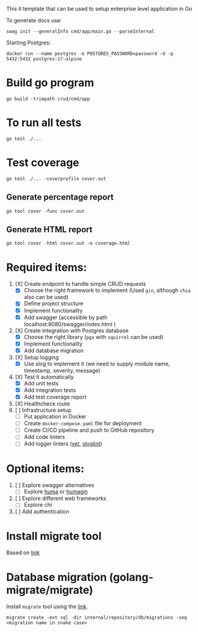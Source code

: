 This it template that can be used to setup enterprise level application in Go

To generate docs use:
```shell
swag init --generalInfo cmd/app/main.go --parseInternal
```

Starting Postgres:
```shell
docker run --name postgres -e POSTGRES_PASSWORD=password -d -p 5432:5432 postgres:17-alpine
```

# Build go program

```shell
go build -trimpath crud/cmd/app
```

# To run all tests
```shell
go test ./...
```

# Test coverage
```shell
go test ./... -coverprofile cover.out
```

## Generate percentage report
```shell
go tool cover -func cover.out
```

## Generate HTML report
```shell
go tool cover -html cover.out -o coverage.html
```

# Required items:
1. [X] Create endpoint to handle simple CRUD requests
   - [X] Choose the right framework to implement (Used `gin`, although `chia` also can be used)
   - [X] Define project structure
   - [X] Implement functionality
   - [X] Add swagger (accessible by path localhost:8080/swagger/index.html )
2. [X] Create integration with Postgres database
   - [X] Choose the right library (`pgx` with `squirrel` can be used)
   - [X] Implement functionality
   - [X] Add database migration
3. [X] Setup logging
   - [X] Use slog to implement it (we need to supply module name, timestamp, severity, message)
4. [X] Test it automatically
   - [X] Add unit tests
   - [X] Add integration tests
   - [X] Add test coverage report
5. [X] Healthcheck route
6. [ ] Infrastructure setup
   - [ ] Put application in Docker
   - [ ] Create `docker-compose.yaml` file for deployment
   - [ ] Create CI/CD pipeline and push to GitHub repository
   - [ ] Add code linters
   - [ ] Add logger linters ([vet](https://pkg.go.dev/cmd/vet), [sloglint](https://github.com/go-simpler/sloglint))

# Optional items:
1. [ ] Explore swagger alternatives
   - [ ] Explore [huma](https://github.com/danielgtaylor/huma) or [humagin](https://pkg.go.dev/github.com/danielgtaylor/huma/v2/adapters/humagin)
2. [ ] Explore different web frameworks
   - [ ] Explore chi
3. [ ] Add authentication

# Install migrate tool

Based on [link](https://github.com/golang-migrate/migrate/tree/master/cmd/migrate)

# Database migration (golang-migrate/migrate)

Install `migrate` tool using the [link](https://github.com/golang-migrate/migrate/tree/master/cmd/migrate).

```shell
migrate create -ext sql -dir internal/repository/db/migrations -seq <migration name in snake case>
```
